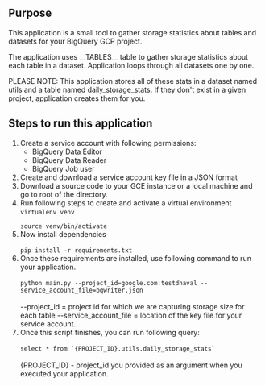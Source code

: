 <h2>Purpose</h2>
This application is a small tool to gather storage statistics about tables and datasets
for your BigQuery GCP project.

The application uses \_\_TABLES\_\_ table to gather storage statistics about
each table in a dataset. Application loops through all datasets one by one.

PLEASE NOTE: This application stores all of these stats in a dataset named utils and
a table named daily_storage_stats. If they don't exist in a given project, application
creates them for you.


<h2>Steps to run this application</h2>
<ol>
<li>Create a service account with following permissions:
    <ul>
        <li>BigQuery Data Editor</li>
        <li>BigQuery Data Reader</li>
        <li>BigQuery Job user </li>
    </ul>
</li>
<li>Create and download a service account key file in a JSON format</li>
<li>Download a source code to your GCE instance or a local machine and go to root of the directory.</li>
<li>Run following steps to create and activate a virtual environment<br>
<code>virtualenv venv <br>
source venv/bin/activate</code>
</li>
<li>Now install dependencies<br>
<code>
pip install -r requirements.txt</code>
</li>
<li>Once these requirements are installed, use following command to run your application.<br>
<code>
python main.py --project_id=google.com:testdhaval --service_account_file=bqwriter.json
</code>
<br>
--project_id = project id for which we are capturing storage size for each table
--service_account_file = location of the key file for your service account.
</li>    
<li>
Once this script finishes, you can run following query:<br>
<code>
select * from `{PROJECT_ID}.utils.daily_storage_stats`
</code>
<br>
{PROJECT_ID} - project_id you provided as an argument when you executed your application.
</li>
</ol>
